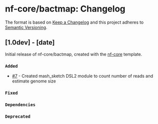 # nf-core/bactmap: Changelog

The format is based on [Keep a Changelog](https://keepachangelog.com/en/1.0.0/)
and this project adheres to [Semantic Versioning](https://semver.org/spec/v2.0.0.html).

## [1.0dev] - [date]

Initial release of nf-core/bactmap, created with the [nf-core](https://nf-co.re/) template.

### `Added`

- [#7](https://github.com/nf-core/bactmap/issues/7) - Created mash_sketch DSL2 module to count number of reads and estimate genome size

### `Fixed`

### `Dependencies`

### `Deprecated`
